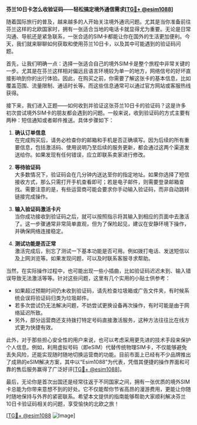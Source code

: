 **芬兰10日卡怎么收验证码——轻松搞定境外通信需求[[TG💪+ @esim1088](https://t.me/s/esim1088)]**

随着国际旅行的普及，越来越多的人开始关注境外通讯问题。尤其是当你准备前往芬兰这样的北欧国家时，拥有一张适合当地的电话卡就显得尤为重要。无论是日常沟通、导航还是紧急联系，一张合适的SIM卡都能让你在国外的生活更加便利。今天，我们就来聊聊如何获取和使用芬兰10日卡，以及其中可能遇到的验证码问题。

首先，让我们明确一点：选择一张适合自己的境外SIM卡是整个旅程中非常关键的一步。尤其是在芬兰这样相对偏远且语言环境较为单一的地方，网络信号的好坏直接影响到你的出行体验。因此，在购买之前，你需要了解这张卡的基本信息，比如覆盖范围、流量限制、通话时长等。而这些信息通常可以通过官方网站或客服热线获得。

接下来，我们进入正题——如何收到并验证这张芬兰10日卡的验证码？这是许多初次尝试境外SIM卡的朋友都会遇到的问题。一般来说，收到验证码的方式主要有两种：短信通知或者邮件推送。具体步骤如下：

1. **确认订单信息**  
   在完成购买后，请务必检查你的邮箱和手机是否正确填写。因为后续的所有重要信息，包括激活码、使用说明乃至后续的服务更新，都会通过这两个渠道发送给你。如果发现有任何错误，应立即联系卖家进行修改。

2. **等待验证码**  
   大多数情况下，验证码会在几分钟内送达至你的指定地址。如果你选择了短信接收方式，那么只需打开手机查看即可；若是电子邮件，则需要登录邮箱查找。需要注意的是，有些运营商可能会要求你手动输入验证码，而非自动跳转链接完成操作。

3. **输入验证码激活卡片**  
   当你成功接收到验证码之后，就可以按照指示将其输入到相应的页面中去激活了。这一步骤通常非常简单直观，但为了保险起见，建议在安静环境下操作，并确保网络连接稳定。

4. **测试功能是否正常**  
   激活完成后，别忘了测试一下基本功能是否可用。例如拨打电话、发送短信以及上网浏览等。如果发现问题，可以及时联系客服寻求帮助。

当然，在实际操作过程中，也可能出现一些小插曲，比如验证码迟迟未到、输入错误导致无法激活等等。针对这些问题，这里有几个实用的小贴士供参考：

- 如果超过预期时间仍未收到验证码，请先检查垃圾箱或广告文件夹，有时候系统会误将验证码归类为垃圾邮件。
- 若多次尝试仍无法解决问题，不妨尝试更换设备再次操作，有时可能是由于网络延迟所致。
- 另外，部分运营商还支持拨打特定号码直接激活服务，这种方法往往比在线方式更为快捷有效。

此外，对于那些担心安全性的用户来说，也可以考虑采用更先进的技术手段来保护个人信息。例如，利用虚拟号码（即eSIM）代替传统物理SIM卡，不仅能够避免丢失风险，还能实现随时随地切换运营商的功能。目前市面上已经有不少品牌推出了成熟的eSIM解决方案，其中以“Esim1088”为代表，凭借其便捷的操作界面和可靠的售后服务赢得了广泛好评[[TG💪+ @esim1088](https://t.me/s/esim1088)]。

最后，无论你是首次出国还是经常往返于不同国家之间，拥有一张优质的境外SIM卡总能为你带来意想不到的好处。它不仅能帮你节省高昂的漫游费用，更能让你随时随地保持与外界的紧密联系。希望本文提供的指南能够帮助大家顺利解决芬兰10日卡验证码相关的问题，享受愉快的北欧之旅！

[[TG💪+ @esim1088](https://t.me/s/esim1088) ![Image](https://i.postimg.cc/4NQfJmqS/Snipaste-2025-05-13-00-14-12.png)]